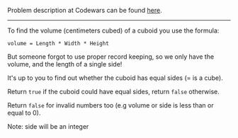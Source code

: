 Problem description at Codewars can be found
[here](https://www.codewars.com/kata/58d248c7012397a81800005c/train/python).

-------------

To find the volume (centimeters cubed) of a cuboid you use the formula:
<br>

`volume = Length * Width * Height`
<br>

But someone forgot to use proper record keeping, so we only have the volume, and the length of a single side!
<br>

It's up to you to find out whether the cuboid has equal sides (= is a cube).
<br>

Return `true` if the cuboid could have equal sides, return `false` otherwise.
<br>

Return `false` for invalid numbers too (e.g volume or side is less than or equal to 0).
<br>

Note: side will be an integer
